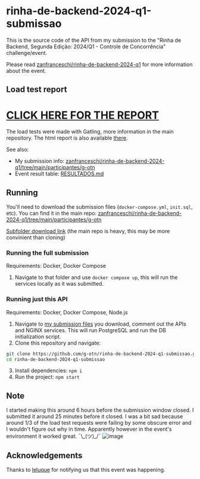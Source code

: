 # rinha-de-backend-2024-q1-submissao

This is the source code of the API from my submission to the "Rinha de Backend, Segunda Edição: 2024/Q1 - Controle de Concorrência" challenge/event.

Please read [zanfranceschi/rinha-de-backend-2024-q1](https://github.com/zanfranceschi/rinha-de-backend-2024-q1) for more information about the event.

## Load test report

# [CLICK HERE FOR THE REPORT](https://g-otn.github.io/rinha-de-backend-2024-q1-submissao/)


The load tests were made with Gatling, more information in the main repository. The html report is also available [there](https://github.com/zanfranceschi/rinha-de-backend-2024-q1/tree/main/resultados/g-otn/rinhabackendcrebitossimulation-20240311033820297).

See also:
- My submission info: [zanfranceschi/rinha-de-backend-2024-q1/tree/main/participantes/g-otn](https://github.com/zanfranceschi/rinha-de-backend-2024-q1/tree/main/participantes/g-otn)
- Event result table: [RESULTADOS.md](https://github.com/zanfranceschi/rinha-de-backend-2024-q1/blob/main/RESULTADOS.md)

## Running

You'll need to download the submission files (`docker-compose.yml`, `init.sql`, etc). 
You can find it in the main repo: [zanfranceschi/rinha-de-backend-2024-q1/tree/main/participantes/g-otn](https://github.com/zanfranceschi/rinha-de-backend-2024-q1/tree/main/participantes/g-otn)

[Subfolder download link](https://download-directory.github.io/?url=https%3A%2F%2Fgithub.com%2Fzanfranceschi%2Frinha-de-backend-2024-q1%2Ftree%2Fmain%2Fparticipantes%2Fg-otn) (the main repo is heavy, this may be more convinient than cloning)

### Running the full submission
Requirements: Docker, Docker Compose

1. Navigate to that folder and use `docker compose up`, this will run the services locally as it was submitted.

### Running just this API
Requirements: Docker, Docker Compose, Node.js

1. Navigate to [my submission files](https://github.com/zanfranceschi/rinha-de-backend-2024-q1/tree/main/participantes/g-otn) you download, comment out the APIs and NGINX services.
This will run PostgreSQL and run the DB initialization script.
2. Clone this repository and navigate:
```bash
git clone https://github.com/g-otn/rinha-de-backend-2024-q1-submissao.git
cd rinha-de-backend-2024-q1-submissao
```
3. Install dependencies: `npm i`
4. Run the project: `npm start`

## Note
I started making this around 6 hours before the submission window closed. I submitted it around 25 minutes before it closed.
I was a bit sad because around 1/3 of the load test requests were failing by some obscure error and I wouldn't figure out why in time.
Apparently however in the event's environment it worked great. ¯\\\_(ツ)\_/¯
![image](https://github.com/g-otn/rinha-de-backend-2024-q1-submissao/assets/44736064/fbe4c1fd-e992-460c-ba7c-40cdd6971729)


## Acknowledgements
Thanks to [leluque](https://github.com/leluque) for notifying us that this event was happening.
